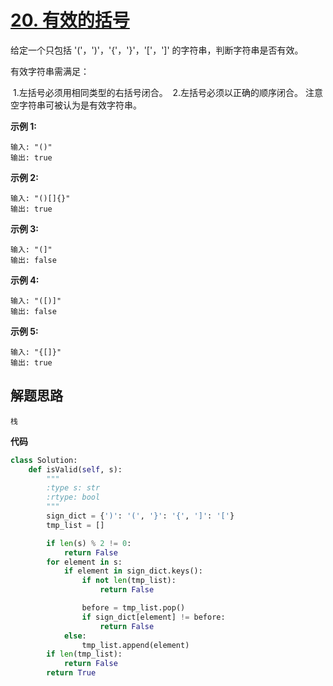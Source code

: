 # [20. 有效的括号](https://leetcode-cn.com/problems/valid-parentheses/)

给定一个只包括 '('，')'，'{'，'}'，'['，']' 的字符串，判断字符串是否有效。

有效字符串需满足：

​	1.左括号必须用相同类型的右括号闭合。
​	2.左括号必须以正确的顺序闭合。
注意空字符串可被认为是有效字符串。

**示例 1:**

```
输入: "()"
输出: true
```

**示例 2:**

```
输入: "()[]{}"
输出: true
```


**示例 3:**

```
输入: "(]"
输出: false
```


**示例 4:**

```
输入: "([)]"
输出: false
```

**示例 5:**

```
输入: "{[]}"
输出: true
```



## 解题思路

```
栈
```



**代码**

```python
class Solution:
    def isValid(self, s):
        """
        :type s: str
        :rtype: bool
        """
        sign_dict = {')': '(', '}': '{', ']': '['}
        tmp_list = []

        if len(s) % 2 != 0:
            return False
        for element in s:
            if element in sign_dict.keys():
                if not len(tmp_list):
                    return False

                before = tmp_list.pop()
                if sign_dict[element] != before:
                    return False
            else:
                tmp_list.append(element)
        if len(tmp_list):
            return False
        return True
```

